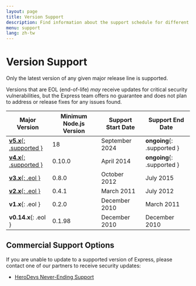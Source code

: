 ```yaml
---
layout: page
title: Version Support
description: Find information about the support schedule for different Express.js versions, including which versions are currently maintained and end-of-life policies.
menu: support
lang: zh-tw
---
```


# Version Support

Only the latest version of any given major release line is supported.

Versions that are EOL (end-of-life) _may_ receive updates for critical security vulnerabilities, but the Express team offers no guarantee and does not plan to address or release fixes for any issues found.

| Major Version                                                                                         | Minimum Node.js Version | Support Start Date | Support End Date                                           |
| ----------------------------------------------------------------------------------------------------- | --------------------------------------- | ------------------ | ---------------------------------------------------------- |
| [**v5.x**{: .supported }](/{{page.lang}}/5x/api.html) | 18                                      | September 2024     | **ongoing**{: .supported } |
| [**v4.x**{: .supported }](/{{page.lang}}/4x/api.html) | 0.10.0  | April 2014         | **ongoing**{: .supported } |
| [**v3.x**{: .eol }](/{{page.lang}}/3x/api.html)       | 0.8.0   | October 2012       | July 2015                                                  |
| [**v2.x**{: .eol }](/2x/)                             | 0.4.1   | March 2011         | July 2012                                                  |
| **v1.x**{: .eol }                                     | 0.2.0   | December 2010      | March 2011                                                 |
| **v0.14.x**{: .eol }                  | 0.1.98  | December 2010      | December 2010                                              |

## Commercial Support Options

If you are unable to update to a supported version of Express, please contact one of our partners to receive security updates:

- [HeroDevs Never-Ending Support](http://www.herodevs.com/support/express-nes?utm_source=expressjs\&utm_medium=link\&utm_campaign=express_eol_page)
